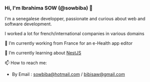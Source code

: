 ### Hi, I'm Ibrahima SOW (@sowbiba) 👋

<!--
**sowbiba/sowbiba** is a ✨ _special_ ✨ repository because its `README.md` (this file) appears on your GitHub profile.
-->
I'm a senegalese developper, passionate and curious about web and software development.

I worked a lot for french/international companies in various domains

🔭 I’m currently working from France for an e-Health app editor

🌱 I’m currently learning about [NestJS](https://nestjs.com/)

📫 How to reach me:
- By Email : [sowbiba@hotmail.com](mailto:sowbiba@hotmail.com) /  [bibisaw@gmail.com](mailto:bibisaw@gmail.com)

